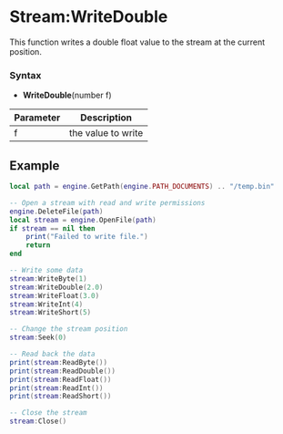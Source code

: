 # Stream:WriteDouble

This function writes a double float value to the stream at the current position.

### Syntax

- **WriteDouble**(number f)

| Parameter | Description |
|---|---|
| f | the value to write |

## Example

```lua
local path = engine.GetPath(engine.PATH_DOCUMENTS) .. "/temp.bin"

-- Open a stream with read and write permissions
engine.DeleteFile(path)
local stream = engine.OpenFile(path)
if stream == nil then
    print("Failed to write file.")
    return
end

-- Write some data
stream:WriteByte(1)
stream:WriteDouble(2.0)
stream:WriteFloat(3.0)
stream:WriteInt(4)
stream:WriteShort(5)

-- Change the stream position
stream:Seek(0)

-- Read back the data
print(stream:ReadByte())
print(stream:ReadDouble())
print(stream:ReadFloat())
print(stream:ReadInt())
print(stream:ReadShort())

-- Close the stream
stream:Close()
```
